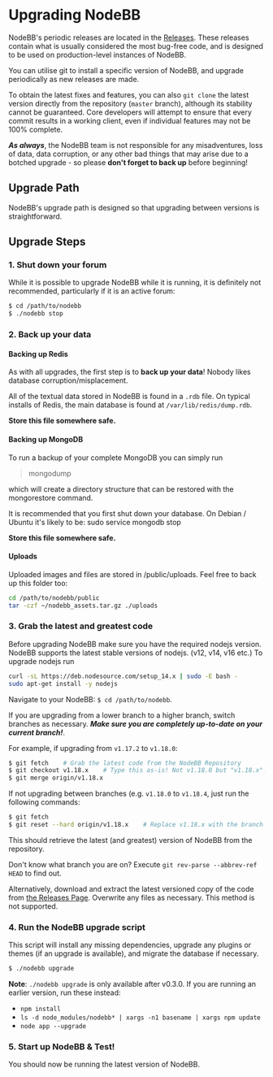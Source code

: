 Upgrading NodeBB
================

NodeBB's periodic releases are located in the
[Releases](https://github.com/NodeBB/NodeBB/releases). These releases
contain what is usually considered the most bug-free code, and is
designed to be used on production-level instances of NodeBB.

You can utilise git to install a specific version of NodeBB, and upgrade
periodically as new releases are made.

To obtain the latest fixes and features, you can also `git clone` the
latest version directly from the repository (`master` branch), although
its stability cannot be guaranteed. Core developers will attempt to
ensure that every commit results in a working client, even if individual
features may not be 100% complete.

***As always***, the NodeBB team is not responsible for any
misadventures, loss of data, data corruption, or any other bad things
that may arise due to a botched upgrade - so please **don't forget to
back up** before beginning!

## Upgrade Path

NodeBB's upgrade path is designed so that upgrading between versions is
straightforward. 

## Upgrade Steps

### 1. Shut down your forum

While it is possible to upgrade NodeBB while it is running, it is
definitely not recommended, particularly if it is an active forum:

``` bash
$ cd /path/to/nodebb
$ ./nodebb stop
```

### 2. Back up your data

#### Backing up Redis

As with all upgrades, the first step is to **back up your data**! Nobody
likes database corruption/misplacement.

All of the textual data stored in NodeBB is found in a `.rdb` file. On
typical installs of Redis, the main database is found at
`/var/lib/redis/dump.rdb`.

**Store this file somewhere safe.**

#### Backing up MongoDB

To run a backup of your complete MongoDB you can simply run

> mongodump

which will create a directory structure that can be restored with the
mongorestore command.

It is recommended that you first shut down your database. On Debian /
Ubuntu it's likely to be: sudo service mongodb stop

**Store this file somewhere safe.**

#### Uploads

Uploaded images and files are stored in /public/uploads. Feel free to
back up this folder too:

``` bash
cd /path/to/nodebb/public
tar -czf ~/nodebb_assets.tar.gz ./uploads
```

### 3. Grab the latest and greatest code

Before upgrading NodeBB make sure you have the required nodejs version. NodeBB supports the latest stable versions of nodejs. (v12, v14, v16 etc.) To upgrade nodejs run

``` bash
curl -sL https://deb.nodesource.com/setup_14.x | sudo -E bash -
sudo apt-get install -y nodejs
```

Navigate to your NodeBB: `$ cd /path/to/nodebb`.

If you are upgrading from a lower branch to a higher branch, switch
branches as necessary. ***Make sure you are completely up-to-date on
your current branch!***.

For example, if upgrading from `v1.17.2` to `v1.18.0`:

``` bash
$ git fetch    # Grab the latest code from the NodeBB Repository
$ git checkout v1.18.x    # Type this as-is! Not v1.18.0 but "v1.18.x"!
$ git merge origin/v1.18.x
```

If not upgrading between branches (e.g. `v1.18.0` to `v1.18.4`, just run
the following commands:

``` bash
$ git fetch
$ git reset --hard origin/v1.18.x    # Replace v1.18.x with the branch name!
```

This should retrieve the latest (and greatest) version of NodeBB from
the repository.

Don't know what branch you are on? Execute
`git rev-parse --abbrev-ref HEAD` to find out.

Alternatively, download and extract the latest versioned copy of the
code from [the Releases
Page](https://github.com/NodeBB/NodeBB/releases). Overwrite any files as
necessary. This method is not supported.

### 4. Run the NodeBB upgrade script

This script will install any missing dependencies, upgrade any plugins
or themes (if an upgrade is available), and migrate the database if
necessary.

``` bash
$ ./nodebb upgrade
```

**Note**: `./nodebb upgrade` is only available after v0.3.0. If you are
running an earlier version, run these instead:

-   `npm install`
-   `ls -d node_modules/nodebb* | xargs -n1 basename | xargs npm update`
-   `node app --upgrade`

### 5. Start up NodeBB & Test!

You should now be running the latest version of NodeBB.
